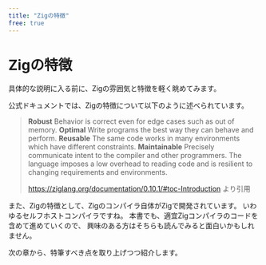 ```yaml
---
title: "Zigの特徴"
free: true
---
```


# Zigの特徴

具体的な説明に入る前に、Zigの雰囲気と特徴を軽く眺めてみます。

公式ドキュメントでは、Zigの特徴について以下のように述べられています。

> **Robust**
>   Behavior is correct even for edge cases such as out of memory.
> **Optimal**
>   Write programs the best way they can behave and perform.
> **Reusable**
>   The same code works in many environments which have different constraints.
> **Maintainable**
>   Precisely communicate intent to the compiler and other programmers. The language imposes a low overhead to reading code and is resilient to changing requirements and environments.
>
> <https://ziglang.org/documentation/0.10.1/#toc-Introduction> より引用

また、Zigの特徴として、Zigのコンパイラ自体がZigで開発されています。
いわゆるセルフホストコンパイラですね。
本書でも、適宜Zigコンパイラのコードを含めて進めていくので、
興味のある方はそちらも読んでみると面白いかもしれません。

次の章から、特筆すべき点を取り上げつつ紹介します。

